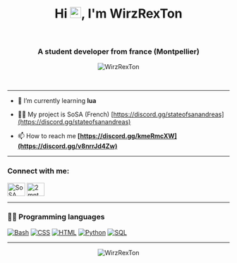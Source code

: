 <div align="center">
    <h1 align="center">Hi <img src="https://media.giphy.com/media/hvRJCLFzcasrR4ia7z/giphy.gif" width="25px">, I'm WirzRexTon</h1>
</div>

<br/>
<h3 align="center">A student developer from france (Montpellier)</h3>

<p align="center"> <img src="https://komarev.com/ghpvc/?username=WirzRexTon&label=Profile%20views&color=0e75b6&style=flat" alt="WirzRexTon" /> </p>
<!-- <p align="center"> <a href="https://twitter.com/USERNAME" target="blank"><img src="https://img.shields.io/twitter/follow/USERNAME?logo=twitter&style=for-the-badge" alt="USERNAME" /></a> </p> -->
<br/>

---

- 🌱 I’m currently learning **lua**

- 👨‍💻 My project is SoSA (French) [https://discord.gg/stateofsanandreas](https://discord.gg/stateofsanandreas)

- 📫 How to reach me **[https://discord.gg/kmeRmcXW](https://discord.gg/v8nrrJd4Zw)**

---

<h3 align="left">Connect with me:</h3>
<p align="left">
<!-- <a href="https://twitter.com/CriticalR_" target="blank"><img align="center" src="https://raw.githubusercontent.com/rahuldkjain/github-profile-readme-generator/master/src/images/icons/Social/twitter.svg" alt="CriticalRR" height="30" width="40" /></a> -->
<a href="https://www.youtube.com/@StateOfSanAndreas" target="blank"><img align="center" src="https://raw.githubusercontent.com/rahuldkjain/github-profile-readme-generator/master/src/images/icons/Social/youtube.svg" alt="SoSA" height="30" width="40" /></a>
<a href="https://discord.gg/v8nrrJd4Zw" target="blank"><img align="center" src="https://raw.githubusercontent.com/rahuldkjain/github-profile-readme-generator/master/src/images/icons/Social/discord.svg" alt="2mntMRPZTM" height="30" width="40" /></a>
</p>

---

### 👨‍💻 Programming languages

<p>
    <a href="#"><img alt="Bash" src="https://img.shields.io/badge/Bash-121011.svg?logo=gnu-bash&logoColor=white"></a>
    <a href="#"><img alt="CSS" src="https://img.shields.io/badge/CSS-1572B6.svg?logo=css3&logoColor=white"></a>
    <a href="#"><img alt="HTML" src="https://img.shields.io/badge/HTML-E34F26.svg?logo=html5&logoColor=white"></a>
    <a href="#"><img alt="Python" src="https://img.shields.io/badge/Python-14354C.svg?logo=python&logoColor=white"></a>
    <a href="#"><img alt="SQL" src="https://custom-icon-badges.herokuapp.com/badge/SQL-025E8C.svg?logo=database&logoColor=white"></a>
</p>


---

<div align="center">
   <p><img align="center" src="https://github-readme-streak-stats.herokuapp.com/?user=WirzRexTon&" alt="WirzRexTon" /></p>
</div>
